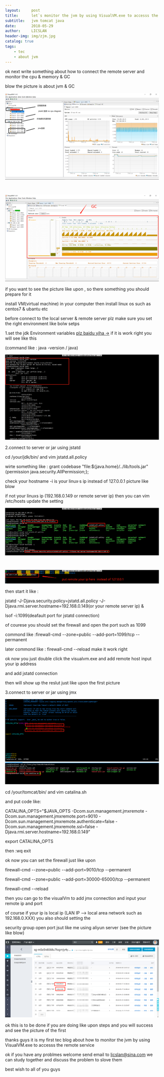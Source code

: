 ```yaml
---
layout:     post
title:      let`s monitor the jvm by using VisualVM.exe to accesss the remote service
subtitle:   jvm tomcat java
date:       2018-05-29
author:     LICSLAN
header-img: img/zjm.jpg
catalog: true
tags:
    - tec
    - about jvm
---
```



ok next write something about how to connect the remote server and monitor the cpu & memory & GC 

blow the picture is about jvm & GC

![](https://raw.githubusercontent.com/licslan/licslan.github.io/master/img/jvm.png)

<br>

![](https://raw.githubusercontent.com/licslan/licslan.github.io/master/img/gc.jpg)

if you want to see the picture like upon , so there something you should prepare for it 

install VM(virtual machine) in your computer then install linux os such as centos7 & ubantu etc

before connect to the local server & remote server plz make sure you set the right environment like bolw setps 

1.set the jdk Environment variables [plz baidu yiha &rarr;](https://www.baidu.com/) if it is work right  you will see like this  

(command like : java -version / java)

![](https://raw.githubusercontent.com/licslan/licslan.github.io/master/img/jdk.jpg)

2.connect to server or jar using jstatd 

cd /your/jdk/bin/  and  vim jstatd.all.policy

wirte something like : grant codebase "file:${java.home}/../lib/tools.jar" {permission java.security.AllPermission;};

check your hostname -i is your linux·s ip instead of 127.0.0.1 picture like blow 

if not your linuxs ip (192.168.0.149 or remote server ip) then you can vim /etc/hosts update the setting 

![](https://raw.githubusercontent.com/licslan/licslan.github.io/master/img/hostnamei.jpg)

<br>

![](https://raw.githubusercontent.com/licslan/licslan.github.io/master/img/hosts.jpg)

then start it like : 

jstatd -J-Djava.security.policy=jstatd.all.policy -J-Djava.rmi.server.hostname=192.168.0.149(or your remote server ip) &

lsof -i:1099(deafault port for jstatd connection)

of courese you should set the firewall and open the port such as 1099 

commond like :firewall-cmd --zone=public --add-port=1099/tcp --permanent   

later commond like : firewall-cmd --reload make it work right

ok now you just double click the visualvm.exe and add remote host input your ip address 

and add jstatd connection

then will show up the reslut just like upon the first picture



3.connect to server or jar using jmx 

![](https://raw.githubusercontent.com/licslan/licslan.github.io/master/img/jmx1.jpg)
<br>
![](https://raw.githubusercontent.com/licslan/licslan.github.io/master/img/jmx2.jpg)

cd /your/tomcat/bin/  and  vim catalina.sh

and put code like: 

CATALINA_OPTS="$JAVA_OPTS -Dcom.sun.management.jmxremote 
                       -Dcom.sun.management.jmxremote.port=9010
                       -Dcom.sun.management.jmxremote.authenticate=false
                       -Dcom.sun.management.jmxremote.ssl=false
                       -Djava.rmi.server.hostname=192.168.0.149"

export CATALINA_OPTS

then :wq exit 

ok now you can set the firewall just like upon 

firewall-cmd --zone=public --add-port=9010/tcp --permanent

firewall-cmd --zone=public --add-port=30000-65000/tcp --permanent

firewall-cmd --reload

then you can go to the visualVm to add jmx connection and input your remote ip and port

of course if your ip is local ip (LAN IP --> local area network such as 192.168.0.XXX) you also should setting the

security group open port  jsut like me using aliyun server (see the picture like blow)

![](https://raw.githubusercontent.com/licslan/licslan.github.io/master/img/aliyun.jpg)

ok this is to be done if you are doing like upon steps and you will success and see the picture of the first

thanks guys  it is my first tec blog about how to monitor the jvm by using VisualVM.exe to accesss the remote service

ok if you have any problmes welcome send email to licslan@sina.com we can study together and discuss the problem to slove them

best wish to all of you guys 








